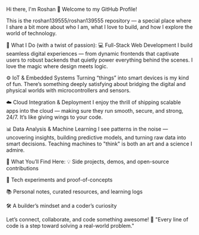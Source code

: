Hi there, I'm Roshan 👋
Welcome to my GitHub Profile!

This is the roshan139555/roshan139555 repository — a special place where I share a bit more about who I am, what I love to build, and how I explore the world of technology.

🔧 What I Do (with a twist of passion):
💻 Full-Stack Web Development
I build seamless digital experiences — from dynamic frontends that captivate users to robust backends that quietly power everything behind the scenes. I love the magic where design meets logic.

⚙️ IoT & Embedded Systems
Turning “things” into smart devices is my kind of fun. There’s something deeply satisfying about bridging the digital and physical worlds with microcontrollers and sensors.

☁️ Cloud Integration & Deployment
I enjoy the thrill of shipping scalable apps into the cloud — making sure they run smooth, secure, and strong, 24/7. It’s like giving wings to your code.

📊 Data Analysis & Machine Learning
I see patterns in the noise — uncovering insights, building predictive models, and turning raw data into smart decisions. Teaching machines to "think" is both an art and a science I admire.

🚀 What You’ll Find Here:
💡 Side projects, demos, and open-source contributions

🧪 Tech experiments and proof-of-concepts

📚 Personal notes, curated resources, and learning logs

🛠️ A builder’s mindset and a coder’s curiosity

Let’s connect, collaborate, and code something awesome!
🌟 "Every line of code is a step toward solving a real-world problem."
